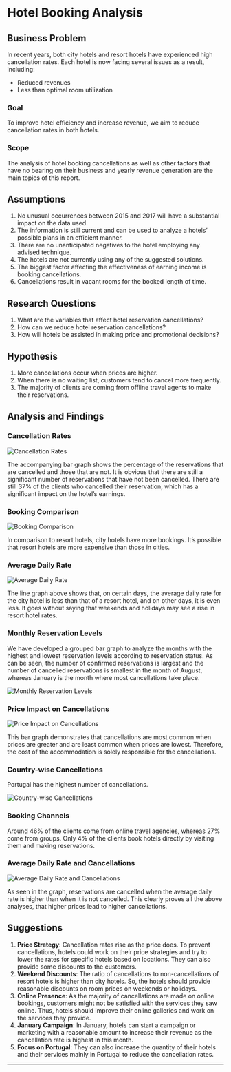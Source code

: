 # Hotel Booking Analysis

## Business Problem
In recent years, both city hotels and resort hotels have experienced high cancellation rates. Each hotel is now facing several issues as a result, including:
- Reduced revenues
- Less than optimal room utilization

### Goal
To improve hotel efficiency and increase revenue, we aim to reduce cancellation rates in both hotels.

### Scope
The analysis of hotel booking cancellations as well as other factors that have no bearing on their business and yearly revenue generation are the main topics of this report.


## Assumptions
1. No unusual occurrences between 2015 and 2017 will have a substantial impact on the data used.
2. The information is still current and can be used to analyze a hotels’ possible plans in an efficient manner.
3. There are no unanticipated negatives to the hotel employing any advised technique.
4. The hotels are not currently using any of the suggested solutions.
5. The biggest factor affecting the effectiveness of earning income is booking cancellations.
6. Cancellations result in vacant rooms for the booked length of time.

## Research Questions
1. What are the variables that affect hotel reservation cancellations?
2. How can we reduce hotel reservation cancellations?
3. How will hotels be assisted in making price and promotional decisions?

## Hypothesis
1. More cancellations occur when prices are higher.
2. When there is no waiting list, customers tend to cancel more frequently.
3. The majority of clients are coming from offline travel agents to make their reservations.

## Analysis and Findings

### Cancellation Rates

![Cancellation Rates](images/cancellation.png)

The accompanying bar graph shows the percentage of the reservations that are cancelled and those that are not. It is obvious that there are still a significant number of reservations that have not been cancelled. There are still 37% of the clients who cancelled their reservation, which has a significant impact on the hotel’s earnings.


### Booking Comparison

![Booking Comparison](images/booking_comparison.png)

In comparison to resort hotels, city hotels have more bookings. It’s possible that resort hotels are more expensive than those in cities.


### Average Daily Rate

![Average Daily Rate](images/average_daily_rate.png)

The line graph above shows that, on certain days, the average daily rate for the city hotel is less than that of a resort hotel, and on other days, it is even less. It goes without saying that weekends and holidays may see a rise in resort hotel rates.


### Monthly Reservation Levels
We have developed a grouped bar graph to analyze the months with the highest and lowest reservation levels according to reservation status. As can be seen, the number of confirmed reservations is largest and the number of cancelled reservations is smallest in the month of August, whereas January is the month where most cancellations take place.

![Monthly Reservation Levels](images/monthly_reservation_levels.png)


### Price Impact on Cancellations

![Price Impact on Cancellations](images/price_impact_cancellations.png)

This bar graph demonstrates that cancellations are most common when prices are greater and are least common when prices are lowest. Therefore, the cost of the accommodation is solely responsible for the cancellations.


### Country-wise Cancellations
Portugal has the highest number of cancellations.

![Country-wise Cancellations](images/country_wise_cancellations.png)

### Booking Channels
Around 46% of the clients come from online travel agencies, whereas 27% come from groups. Only 4% of the clients book hotels directly by visiting them and making reservations.

### Average Daily Rate and Cancellations

![Average Daily Rate and Cancellations](images/avg_daily_rate_cancellations.png)

As seen in the graph, reservations are cancelled when the average daily rate is higher than when it is not cancelled. This clearly proves all the above analyses, that higher prices lead to higher cancellations.


## Suggestions
1. **Price Strategy**: Cancellation rates rise as the price does. To prevent cancellations, hotels could work on their price strategies and try to lower the rates for specific hotels based on locations. They can also provide some discounts to the customers.
2. **Weekend Discounts**: The ratio of cancellations to non-cancellations of resort hotels is higher than city hotels. So, the hotels should provide reasonable discounts on room prices on weekends or holidays.
3. **Online Presence**: As the majority of cancellations are made on online bookings, customers might not be satisfied with the services they saw online. Thus, hotels should improve their online galleries and work on the services they provide.
4. **January Campaign**: In January, hotels can start a campaign or marketing with a reasonable amount to increase their revenue as the cancellation rate is highest in this month.
5. **Focus on Portugal**: They can also increase the quantity of their hotels and their services mainly in Portugal to reduce the cancellation rates.

---

